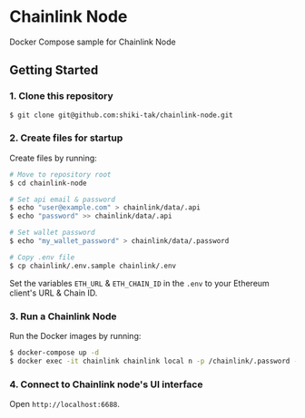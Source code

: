 # Chainlink Node
Docker Compose sample for Chainlink Node

## Getting Started
### 1. Clone this repository
```bash
$ git clone git@github.com:shiki-tak/chainlink-node.git
```

### 2. Create files for startup
Create files by running:
```bash
# Move to repository root
$ cd chainlink-node

# Set api email & password
$ echo "user@example.com" > chainlink/data/.api
$ echo "password" >> chainlink/data/.api

# Set wallet password
$ echo "my_wallet_password" > chainlink/data/.password

# Copy .env file
$ cp chainlink/.env.sample chainlink/.env
```

Set the variables `ETH_URL` & `ETH_CHAIN_ID` in the `.env` to your Ethereum client's URL & Chain ID.

### 3. Run a Chainlink Node

Run the Docker images by running:
```bash
$ docker-compose up -d
$ docker exec -it chainlink chainlink local n -p /chainlink/.password -a /chainlink/.api
```

### 4. Connect to Chainlink node's UI interface
Open `http://localhost:6688`.
